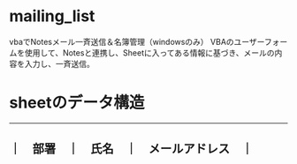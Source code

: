 # mailing_list
vbaでNotesメール一斉送信＆名簿管理（windowsのみ）
VBAのユーザーフォームを使用して、Notesと連携し、Sheetに入ってある情報に基づき、メールの内容を入力し、一斉送信。

# sheetのデータ構造
--------------------------------
｜　部署　｜　氏名　｜　メールアドレス　｜
--------------------------------
